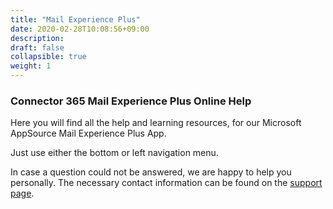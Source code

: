```yaml
---
title: "Mail Experience Plus"
date: 2020-02-28T10:08:56+09:00
description: 
draft: false
collapsible: true
weight: 1
---
```

### Connector 365 Mail Experience Plus Online Help

Here you will find all the help and learning resources, for our Microsoft AppSource Mail Experience Plus App.

Just use either the bottom or left navigation menu.

In case a question could not be answered, we are happy to help you personally. The necessary contact information can be found on the [support page](en-us/apps/help-and-support/).

